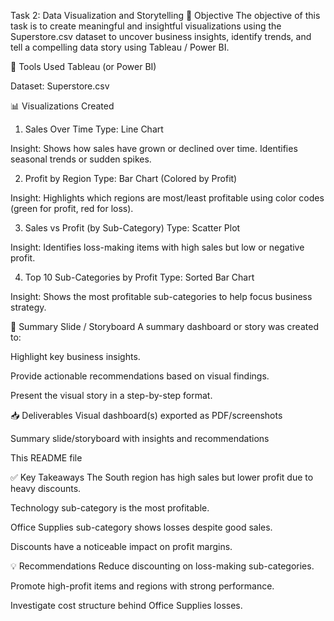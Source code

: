 Task 2: Data Visualization and Storytelling
📌 Objective
The objective of this task is to create meaningful and insightful visualizations using the Superstore.csv dataset to uncover business insights, identify trends, and tell a compelling data story using Tableau / Power BI.

🧰 Tools Used
Tableau (or Power BI)

Dataset: Superstore.csv

📊 Visualizations Created
1. Sales Over Time
Type: Line Chart

Insight: Shows how sales have grown or declined over time. Identifies seasonal trends or sudden spikes.

2. Profit by Region
Type: Bar Chart (Colored by Profit)

Insight: Highlights which regions are most/least profitable using color codes (green for profit, red for loss).

3. Sales vs Profit (by Sub-Category)
Type: Scatter Plot

Insight: Identifies loss-making items with high sales but low or negative profit.

4. Top 10 Sub-Categories by Profit
Type: Sorted Bar Chart

Insight: Shows the most profitable sub-categories to help focus business strategy.

📝 Summary Slide / Storyboard
A summary dashboard or story was created to:

Highlight key business insights.

Provide actionable recommendations based on visual findings.

Present the visual story in a step-by-step format.

📥 Deliverables
Visual dashboard(s) exported as PDF/screenshots

Summary slide/storyboard with insights and recommendations

This README file

✅ Key Takeaways
The South region has high sales but lower profit due to heavy discounts.

Technology sub-category is the most profitable.

Office Supplies sub-category shows losses despite good sales.

Discounts have a noticeable impact on profit margins.

💡 Recommendations
Reduce discounting on loss-making sub-categories.

Promote high-profit items and regions with strong performance.

Investigate cost structure behind Office Supplies losses.

